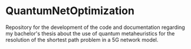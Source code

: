 # QuantumNetOptimization
Repository for the development of the code and documentation regarding my bachelor's thesis about the use of quantum metaheuristics for the resolution of the shortest path problem in a 5G network model.
